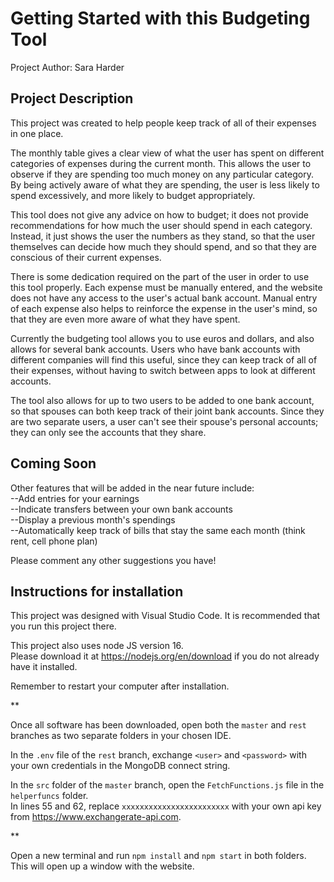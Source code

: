# Getting Started with this Budgeting Tool

Project Author: Sara Harder

## Project Description

This project was created to help people keep track of all of their expenses in one place. 

The monthly table gives a clear view of what the user has spent on different categories of expenses during the current month. This allows the user to observe if they are spending too much money on any particular category. By being actively aware of what they are spending, the user is less likely to spend excessively, and more likely to budget appropriately.

This tool does not give any advice on how to budget; it does not provide recommendations for how much the user should spend in each category. Instead, it just shows the user the numbers as they stand, so that the user themselves can decide how much they should spend, and so that they are conscious of their current expenses.

There is some dedication required on the part of the user in order to use this tool properly. Each expense must be manually entered, and the website does not have any access to the user's actual bank account. Manual entry of each expense also helps to reinforce the expense in the user's mind, so that they are even more aware of what they have spent.

Currently the budgeting tool allows you to use euros and dollars, and also allows for several bank accounts. Users who have bank accounts with different companies will find this useful, since they can keep track of all of their expenses, without having to switch between apps to look at different accounts.

The tool also allows for up to two users to be added to one bank account, so that spouses can both keep track of their joint bank accounts. Since they are two separate users, a user can't see their spouse's personal accounts; they can only see the accounts that they share.

## Coming Soon

Other features that will be added in the near future include:\
    --Add entries for your earnings\
    --Indicate transfers between your own bank accounts\
    --Display a previous month's spendings\
    --Automatically keep track of bills that stay the same each month (think rent, cell phone plan)
    
Please comment any other suggestions you have!

## Instructions for installation

This project was designed with Visual Studio Code. It is recommended that you run this project there. 

This project also uses node JS version 16. \
Please download it at https://nodejs.org/en/download if you do not already have it installed. 

Remember to restart your computer after installation.

**

Once all software has been downloaded, open both the `master` and `rest` branches as two separate folders in your chosen IDE. 

In the `.env` file of the `rest` branch, exchange `<user>` and `<password>` with your own credentials in the MongoDB connect string. 

In the `src` folder of the `master` branch, open the `FetchFunctions.js` file in the `helperfuncs` folder. \
In lines 55 and 62, replace `xxxxxxxxxxxxxxxxxxxxxxxx` with your own api key from https://www.exchangerate-api.com. 

**
  
Open a new terminal and run `npm install` and `npm start` in both folders. \
This will open up a window with the website.
